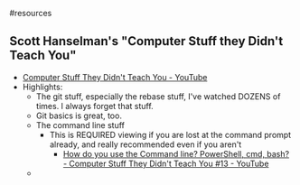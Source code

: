 #resources
## Scott Hanselman's "Computer Stuff they Didn't Teach You"
- [Computer Stuff They Didn't Teach You - YouTube](https://www.youtube.com/playlist?list=PL0M0zPgJ3HSesuPIObeUVQNbKqlw5U2Vr)
- Highlights:
	- The git stuff, especially the rebase stuff, I've watched DOZENS of times. I always forget that stuff.
	- Git basics is great, too.
	- The command line stuff 
		- This is REQUIRED viewing if you are lost at the command prompt already, and really recommended even if you aren't
			- [How do you use the Command line? PowerShell, cmd, bash? - Computer Stuff They Didn't Teach You #13 - YouTube](https://www.youtube.com/watch?v=QKBcHuA3VJE&list=PL0M0zPgJ3HSesuPIObeUVQNbKqlw5U2Vr&index=15)
	- 
